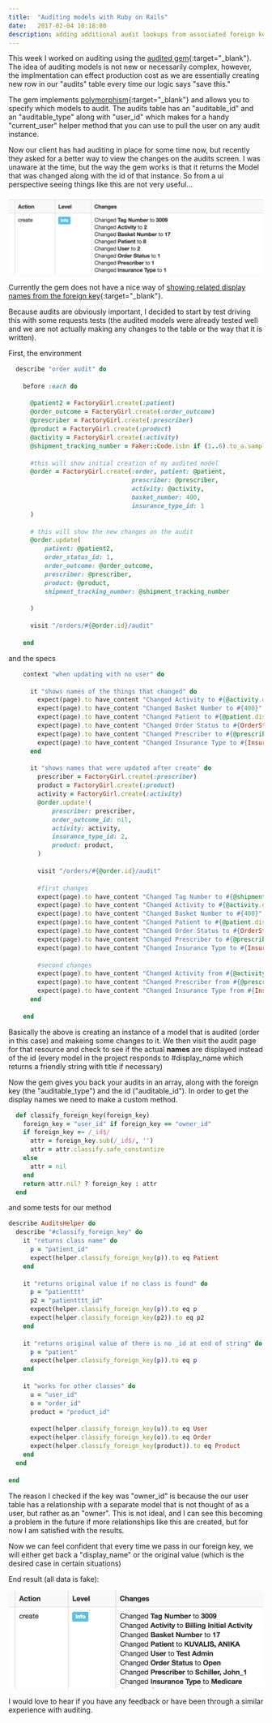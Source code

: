 ```yaml
---
title:  "Auditing models with Ruby on Rails"
date:   2017-02-04 10:18:00
description: adding additional audit lookups from associated foreign key
---
```


This week I worked on auditing using the [audited gem](https://github.com/collectiveidea/audited){:target="_blank"}. The idea of auditing models is  not new or necessarily complex, however, the implmentation can effect production cost as we are essentially creating new row in our "audits" table every time our logic says "save this."

The gem implements [polymorphism](https://johnromani90.github.io/2017/setting-up-polymorphism-in-ruby-on-rails/){:target="_blank"} and allows you to specify which models to audit. The audits table has an "auditable_id" and an "auditable_type" along with "user_id" which makes for a handy "current_user" helper method that you can use to pull the user on any audit instance.

Now our client has had auditing in place for some time now, but recently they asked for a better way to view the changes on the audits screen. I was unaware at the time, but the way the gem works is that it returns the Model that was changed along with the id of that instance. So from a ui perspective seeing things like this are not very useful...

![alt text](/assets/images/before_screenshot.png "before")

Currently the gem does not have a nice way of [showing related display names from the foreign key](https://github.com/collectiveidea/audited/issues/156){:target="_blank"}.

Because audits are obviously important, I decided to start by test driving this with some requests tests (the audited models were already tested well and we are not actually making any changes to the table or the way that it is written). 

First, the environment

```ruby
  describe "order audit" do

    before :each do

      @patient2 = FactoryGirl.create(:patient)
      @order_outcome = FactoryGirl.create(:order_outcome)
      @prescriber = FactoryGirl.create(:prescriber)
      @product = FactoryGirl.create(:product)
      @activity = FactoryGirl.create(:activity)
      @shipment_tracking_number = Faker::Code.isbn if (1..6).to_a.sample == 1

      #this will show initial creation of my audited model
      @order = FactoryGirl.create(:order, patient: @patient,
                                  prescriber: @prescriber,
                                  activity: @activity,
                                  basket_number: 400,
                                  insurance_type_id: 1
      )

      # this will show the new changes on the audit
      @order.update(
          patient: @patient2,
          order_status_id: 1,
          order_outcome: @order_outcome,
          prescriber: @prescriber,
          product: @product,
          shipment_tracking_number: @shipment_tracking_number

      )

      visit "/orders/#{@order.id}/audit"

    end
```

and the specs

```ruby
    context "when updating with no user" do

      it "shows names of the things that changed" do
        expect(page).to have_content "Changed Activity to #{@activity.display_name}"
        expect(page).to have_content "Changed Basket Number to #{400}"
        expect(page).to have_content "Changed Patient to #{@patient.display_name}"
        expect(page).to have_content "Changed Order Status to #{OrderStatus.find(1).display_name}"
        expect(page).to have_content "Changed Prescriber to #{@prescriber.display_name}"
        expect(page).to have_content "Changed Insurance Type to #{InsuranceType.find(1).display_name}"
      end

      it "shows names that were updated after create" do
        prescriber = FactoryGirl.create(:prescriber)
        product = FactoryGirl.create(:product)
        activity = FactoryGirl.create(:activity)
        @order.update!(
            prescriber: prescriber,
            order_outcome_id: nil,
            activity: activity,
            insurance_type_id: 2,
            product: product,
        )

        visit "/orders/#{@order.id}/audit"

        #first changes
        expect(page).to have_content "Changed Tag Number to #{@shipment_tracking_number}"
        expect(page).to have_content "Changed Activity to #{@activity.display_name}"
        expect(page).to have_content "Changed Basket Number to #{400}"
        expect(page).to have_content "Changed Patient to #{@patient.display_name}"
        expect(page).to have_content "Changed Order Status to #{OrderStatus.find(1).display_name}"
        expect(page).to have_content "Changed Prescriber to #{@prescriber.display_name}"
        expect(page).to have_content "Changed Insurance Type to #{InsuranceType.find(1).display_name}"

        #second changes
        expect(page).to have_content "Changed Activity from #{@activity.display_name} to #{activity.display_name}"
        expect(page).to have_content "Changed Prescriber from #{@prescriber.display_name} to #{prescriber.display_name}"
        expect(page).to have_content "Changed Insurance Type from #{InsuranceType.find(1).display_name} to #{InsuranceType.find(2).display_name}"
      end

    end
```

Basically the above is creating an instance of a model that is audited (order in this case) and makeing some changes to it. We then visit the audit page for that resource and check to see if the actual __names__ are displayed instead of the id (every model in the project responds to #display_name which returns a friendly string with title if necessary)

Now the gem gives you back your audits in an array, along with the foreign key (the "auditable_type") and the id ("auditable_id"). In order to get the display names we need to make a custom method.

```ruby
  def classify_foreign_key(foreign_key)
    foreign_key = "user_id" if foreign_key == "owner_id"
    if foreign_key =~ /_id$/
      attr = foreign_key.sub(/_id$/, '')
      attr = attr.classify.safe_constantize
    else
      attr = nil
    end
    return attr.nil? ? foreign_key : attr
  end
```

and some tests for our method

```ruby
describe AuditsHelper do
  describe "#classify_foreign_key" do
    it "returns class name" do
      p = "patient_id"
      expect(helper.classify_foreign_key(p)).to eq Patient
    end

    it "returns original value if no class is found" do
      p = "patienttt"
      p2 = "patientttt_id"
      expect(helper.classify_foreign_key(p)).to eq p
      expect(helper.classify_foreign_key(p2)).to eq p2
    end

    it "returns original value of there is no _id at end of string" do
      p = "patient"
      expect(helper.classify_foreign_key(p)).to eq p
    end

    it "works for other classes" do
      u = "user_id"
      o = "order_id"
      product = "product_id"

      expect(helper.classify_foreign_key(u)).to eq User
      expect(helper.classify_foreign_key(o)).to eq Order
      expect(helper.classify_foreign_key(product)).to eq Product
    end
  end

end
```

The reason I checked if the key was "owner_id" is because the our user table has a relationship with a separate model that is not thought of as a user, but rather as an "owner". This is not ideal, and I can see this becoming a problem in the future if more relationships like this are created, but for now I am satisfied with the results.

Now we can feel confident that every time we pass in our foreign key, we will either get back a "display_name" or the original value (which is the desired case in certain situations)

End result (all data is fake):

![alt text](/assets/images/end_screen_shot.png "before")

I would love to hear if you have any feedback or have been through a similar experience with auditing.
